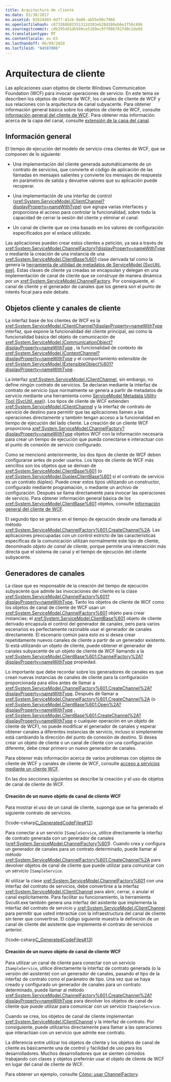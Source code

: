```yaml
---
title: Arquitectura de cliente
ms.date: 03/30/2017
ms.assetid: 02624403-0d77-41cb-9a86-ab55e98c7966
ms.openlocfilehash: c873368b82551312d203eb28d208eb6e3f50c89b
ms.sourcegitcommit: cdb295dd1db589ce5169ac9ff096f01fd0c2da9d
ms.translationtype: MT
ms.contentlocale: es-ES
ms.lasthandoff: 06/09/2020
ms.locfileid: "84587006"
---
```

# <a name="client-architecture"></a>Arquitectura de cliente
Las aplicaciones usan objetos de cliente Windows Communication Foundation (WCF) para invocar operaciones de servicio. En este tema se describen los objetos de cliente de WCF, los canales de cliente de WCF y sus relaciones con la arquitectura de canal subyacente. Para obtener información general básica sobre los objetos de cliente de WCF, consulte [información general del cliente de WCF](../wcf-client-overview.md). Para obtener más información acerca de la capa del canal, consulte [extensión de la capa del canal](../extending/extending-the-channel-layer.md).  
  
## <a name="overview"></a>Información general  
 El tiempo de ejecución del modelo de servicio crea clientes de WCF, que se componen de lo siguiente:  
  
- Una implementación del cliente generada automáticamente de un contrato de servicios, que convierte el código de aplicación de las llamadas en mensajes salientes y convierte los mensajes de respuesta en parámetros de salida y devuelve valores que su aplicación puede recuperar.  
  
- Una implementación de una interfaz de control (<xref:System.ServiceModel.IClientChannel?displayProperty=nameWithType>) que agrupa varias interfaces y proporciona el acceso para controlar la funcionalidad, sobre todo la capacidad de cerrar la sesión del cliente y eliminar el canal.  
  
- Un canal de cliente que se crea basado en los valores de configuración especificados por el enlace utilizado.  
  
 Las aplicaciones pueden crear estos clientes a petición, ya sea a través de <xref:System.ServiceModel.ChannelFactory?displayProperty=nameWithType> o mediante la creación de una instancia de una <xref:System.ServiceModel.ClientBase%601> clase derivada tal como la genera la [herramienta de utilidad de metadatos de ServiceModel (SvcUtil. exe)](../servicemodel-metadata-utility-tool-svcutil-exe.md). Estas clases de cliente ya creadas se encapsulan y delegan en una implementación de canal de cliente que se construye de manera dinámica por un <xref:System.ServiceModel.ChannelFactory>. Por consiguiente, el canal de cliente y el generador de canales que los genera son el punto de interés focal para este debate.  
  
## <a name="client-objects-and-client-channels"></a>Objetos cliente y canales de cliente  
 La interfaz base de los clientes de WCF es la <xref:System.ServiceModel.IClientChannel?displayProperty=nameWithType> interfaz, que expone la funcionalidad del cliente principal, así como la funcionalidad básica del objeto de comunicación de <xref:System.ServiceModel.ICommunicationObject?displayProperty=nameWithType> , la funcionalidad de contexto de <xref:System.ServiceModel.IContextChannel?displayProperty=nameWithType> y el comportamiento extensible de <xref:System.ServiceModel.IExtensibleObject%601?displayProperty=nameWithType> .  
  
 La interfaz <xref:System.ServiceModel.IClientChannel>, sin embargo, no define ningún contrato de servicios. Se declaran mediante la interfaz de contrato de servicio (que normalmente se genera a partir de metadatos de servicio mediante una herramienta como [ServiceModel Metadata Utility Tool (SvcUtil. exe)](../servicemodel-metadata-utility-tool-svcutil-exe.md)). Los tipos de cliente de WCF extienden <xref:System.ServiceModel.IClientChannel> y la interfaz de contrato de servicio de destino para permitir que las aplicaciones llamen a las operaciones directamente y también tengan acceso a la funcionalidad en tiempo de ejecución del lado cliente. La creación de un cliente WCF proporciona <xref:System.ServiceModel.ChannelFactory?displayProperty=nameWithType> objetos WCF con la información necesaria para crear un tiempo de ejecución que pueda conectarse e interactuar con el punto de conexión de servicio configurado.  
  
 Como se mencionó anteriormente, los dos tipos de cliente de WCF deben configurarse antes de poder usarlos. Los tipos de cliente de WCF más sencillos son los objetos que se derivan de <xref:System.ServiceModel.ClientBase%601> (o <xref:System.ServiceModel.DuplexClientBase%601> si el contrato de servicio es un contrato dúplex). Puede crear estos tipos utilizando un constructor, configurado mediante programación, o mediante un archivo de configuración. Después se llama directamente para invocar las operaciones de servicio. Para obtener información general básica de los <xref:System.ServiceModel.ClientBase%601> objetos, consulte [información general del cliente de WCF](../wcf-client-overview.md).  
  
 El segundo tipo se genera en el tiempo de ejecución desde una llamada al método <xref:System.ServiceModel.ChannelFactory%601.CreateChannel%2A>. Las aplicaciones preocupadas con un control estricto de las características específicas de la comunicación utilizan normalmente este tipo de cliente, denominado *objeto de canal de cliente*, porque permite una interacción más directa que el sistema de canal y el tiempo de ejecución del cliente subyacente.  
  
## <a name="channel-factories"></a>Generadores de canales  
 La clase que es responsable de la creación del tiempo de ejecución subyacente que admite las invocaciones del cliente es la clase <xref:System.ServiceModel.ChannelFactory%601?displayProperty=nameWithType>. Tanto los objetos de cliente de WCF como los objetos de canal de cliente de WCF usan un <xref:System.ServiceModel.ChannelFactory%601> objeto para crear instancias; el <xref:System.ServiceModel.ClientBase%601> objeto de cliente derivado encapsula el control del generador de canales, pero para varios escenarios es perfectamente razonable usar el generador de canales directamente. El escenario común para esto es si desea crear repetidamente nuevos canales de cliente a partir de un generador existente. Si está utilizando un objeto de cliente, puede obtener el generador de canales subyacente de un objeto de cliente de WCF llamando a la <xref:System.ServiceModel.ClientBase%601.ChannelFactory%2A?displayProperty=nameWithType> propiedad.  
  
 Lo importante que debe recordar sobre los generadores de canales es que crean nuevas instancias de canales de cliente para la configuración proporcionada para ellos antes de llamar a <xref:System.ServiceModel.ChannelFactory%601.CreateChannel%2A?displayProperty=nameWithType>. Después de llamar a <xref:System.ServiceModel.ChannelFactory%601.CreateChannel%2A> (o <xref:System.ServiceModel.ClientBase%601.Open%2A?displayProperty=nameWithType> , <xref:System.ServiceModel.ClientBase%601.CreateChannel%2A?displayProperty=nameWithType> o cualquier operación en un objeto de cliente de WCF), no puede modificar el generador de canales y esperar obtener canales a diferentes instancias de servicio, incluso si simplemente está cambiando la dirección del punto de conexión de destino. Si desea crear un objeto de cliente o un canal de cliente con una configuración diferente, debe crear primero un nuevo generador de canales.  
  
 Para obtener más información acerca de varios problemas con objetos de cliente de WCF y canales de cliente de WCF, consulte [acceso a servicios mediante un cliente WCF](accessing-services-using-a-client.md).  
  
 En las dos secciones siguientes se describe la creación y el uso de objetos de canal de cliente de WCF.  
  
#### <a name="creating-a-new-wcf-client-channel-object"></a>Creación de un nuevo objeto de canal de cliente WCF  
 Para mostrar el uso de un canal de cliente, suponga que se ha generado el siguiente contrato de servicios.  
  
 [!code-csharp[C_GeneratedCodeFiles#12](../../../../samples/snippets/csharp/VS_Snippets_CFX/c_generatedcodefiles/cs/proxycode.cs#12)]  
  
 Para conectar a un servicio `ISampleService`, utilice directamente la interfaz de contrato generada con un generador de canales (<xref:System.ServiceModel.ChannelFactory%601>). Cuando crea y configura un generador de canales para un contrato determinado, puede llamar al método <xref:System.ServiceModel.ChannelFactory%601.CreateChannel%2A> para devolver objetos de canal de cliente que puede utilizar para comunicar con un servicio `ISampleService`.  
  
 Al utilizar la clase <xref:System.ServiceModel.ChannelFactory%601> con una interfaz del contrato de servicios, debe convertirse a la interfaz <xref:System.ServiceModel.IClientChannel> para abrir, cerrar, o anular el canal explícitamente. Para facilitar su funcionamiento, la herramienta Svcutil.exe también genera una interfaz del asistente que implementa la interfaz del contrato de servicio y <xref:System.ServiceModel.IClientChannel> para permitir que usted interactúe con la infraestructura del canal de cliente sin tener que convertirse. El código siguiente muestra la definición de un canal de cliente del asistente que implementa el contrato de servicios anterior.  
  
 [!code-csharp[C_GeneratedCodeFiles#13](../../../../samples/snippets/csharp/VS_Snippets_CFX/c_generatedcodefiles/cs/proxycode.cs#13)]  
  
#### <a name="creating-a-new-wcf-client-channel-object"></a>Creación de un nuevo objeto de canal de cliente WCF  
 Para utilizar un canal de cliente para conectar con un servicio `ISampleService`, utilice directamente la interfaz de contrato generada (o la versión del asistente) con un generador de canales, pasando el tipo de la interfaz de contrato como el parámetro de tipo. Una vez que se haya creado y configurado un generador de canales para un contrato determinado, puede llamar al método <xref:System.ServiceModel.ChannelFactory%601.CreateChannel%2A?displayProperty=nameWithType> para devolver los objetos de canal de cliente que puede utilizar para comunicar con un servicio `ISampleService`.  
  
 Cuando se crea, los objetos de canal de cliente implementan <xref:System.ServiceModel.IClientChannel> y la interfaz de contrato. Por consiguiente, puede utilizarlos directamente para llamar a las operaciones que interactúan con un servicio que admite ese contrato.  
  
 La diferencia entre utilizar los objetos de cliente y los objetos de canal de cliente es básicamente una de control y facilidad de uso para los desarrolladores. Muchos desarrolladores que se sienten cómodos trabajando con clases y objetos preferirán usar el objeto de cliente de WCF en lugar del canal de cliente de WCF.  
  
 Para obtener un ejemplo, consulte [Cómo: usar ChannelFactory](how-to-use-the-channelfactory.md).
